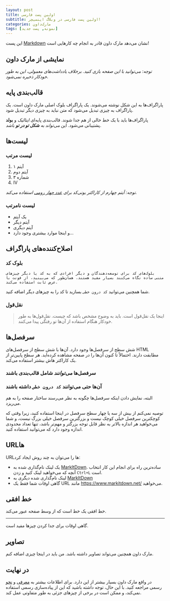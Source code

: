 ```yaml
---
layout: post
title: اولین پست فارسی
subtitle: اولین پست فارسی در وبلاگ اینسیچر!
categories: مارک‌داون
tags: [نمونه, پست جدید]
---
```


این پست [Markdown][1] نشان می‌دهد مارک داون قادر به انجام چه کارهایی است!

## نمایشی از مارک داون

*توجه: می‌توانید با این صفحه بازی کنید. برخلاف یادداشت‌های معمولی، این به طور خودکار ذخیره نمی‌شود.*

## قالب‌بندی پایه

پاراگراف‌ها به این شکل نوشته می‌شوند. یک پاراگراف بلوک اصلی مارک داون است. یک پاراگراف به چیزی تبدیل می‌شود که متن نباید به چیزی دیگر تبدیل شود.

پاراگراف‌ها باید با یک خط خالی از هم جدا شوند. قالب‌بندی پایه‌ای *ایتالیک* و **بولد** پشتیبانی می‌شود. این *می‌تواند به **شکل تو در تو** باشد*.

## لیست‌ها

### لیست مرتب

1. آیتم ۱
2. آیتم دوم
3. شماره ۳
4. Ⅳ

*توجه: آیتم چهارم از کاراکتر یونی‌کد برای [عدد چهار رومی][2] استفاده می‌کند.*

### لیست نامرتب

* یک آیتم
* آیتم دیگر
* آیتم دیگری
* و اینجا موارد بیشتری وجود دارد...

## اصلاح‌کننده‌های پاراگراف

### بلوک کد

    بلوک‌های کد برای توسعه‌دهندگان و دیگر افرادی که به کد یا دیگر چیزهای متنی ساده نگاه می‌کنند بسیار مفید هستند. همان‌طور که می‌بینید، از فونت با عرض ثابت استفاده می‌کند.

شما همچنین می‌توانید `کد درون خطی` بسازید تا کد را به چیزهای دیگر اضافه کنید.

### نقل‌قول

> اینجا یک نقل‌قول است. باید به وضوح مشخص باشد که چیست. نقل‌قول‌ها به طور خودکار هنگام استفاده از آن‌ها تو رفتگی پیدا می‌کنند.

## سرفصل‌ها

شش سطح از سرفصل‌ها وجود دارد. آن‌ها با شش سطح از سرفصل‌های HTML مطابقت دارند. احتمالاً تا کنون آن‌ها را در صفحه مشاهده کرده‌اید. هر سطح پایین‌تر از یک کاراکتر هاش بیشتر استفاده می‌کند.

### سرفصل‌ها *می‌توانند* شامل **قالب‌بندی** باشند

### آن‌ها حتی می‌توانند `کد درون خطی` داشته باشند

البته، نمایش دادن اینکه سرفصل‌ها چگونه به نظر می‌رسند ساختار صفحه را به هم می‌ریزد.

توصیه نمی‌کنم از بیش از سه یا چهار سطح سرفصل در اینجا استفاده کنید، زیرا وقتی که کوچکترین سرفصل خیلی کوچک نیست و بزرگترین سرفصل خیلی بزرگ نیست، و شما می‌خواهید هر اندازه بالاتر به نظر قابل توجه بزرگتر و مهم‌تر باشد، تنها تعداد محدودی اندازه وجود دارد که می‌توانید استفاده کنید.

## URL‌ها

URL‌ها را می‌توان به چند روش ایجاد کرد:

* یک لینک نام‌گذاری شده به [MarkItDown][3]. ساده‌ترین راه برای انجام این کار انتخاب آنچه که می‌خواهید لینک کنید و زدن `Ctrl+L` است.
* لینک نام‌گذاری شده دیگری به [MarkItDown](https://www.markitdown.net/)
* گاهی اوقات شما فقط یک URL مانند <https://www.markitdown.net/> می‌خواهید.

## خط افقی

خط افقی یک خط است که از وسط صفحه عبور می‌کند.

---

گاهی اوقات برای جدا کردن چیزها مفید است.

## تصاویر

مارک داون همچنین می‌تواند تصاویر داشته باشد. من باید در اینجا چیزی اضافه کنم.

## در نهایت

در واقع مارک داون بسیار بیشتر از این دارد. برای اطلاعات بیشتر به [معرفی][4] و [نحو][5] رسمی مراجعه کنید. با این حال، توجه داشته باشید که این از پیاده‌سازی رسمی استفاده نمی‌کند، و ممکن است در برخی از چیزهای جزئی به طور متفاوتی عمل کند.

  [1]: https://daringfireball.net/projects/markdown/
  [2]: https://www.fileformat.info/info/unicode/char/2163/index.htm
  [3]: https://www.markitdown.net/
  [4]: https://daringfireball.net/projects/markdown/basics
  [5]: https://daringfireball.net/projects/markdown/syntax
